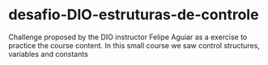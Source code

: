 # desafio-DIO-estruturas-de-controle
Challenge proposed by the DIO instructor Felipe Aguiar as a exercise to practice the course content. In this small course we saw control structures, variables and constants
